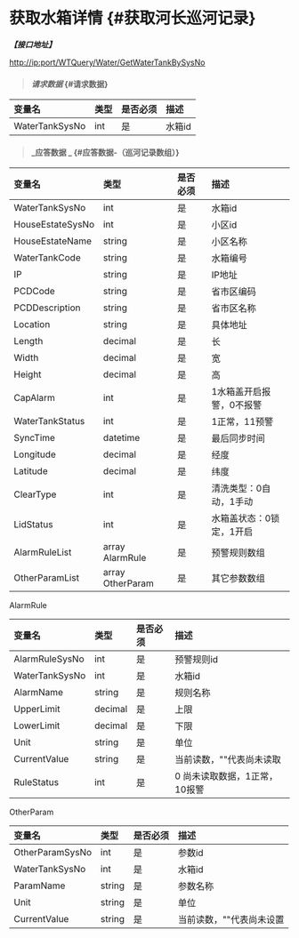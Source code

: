 # 获取水箱详情 {#获取河长巡河记录}

_**【接口地址】**_

[http://ip:port/WTQuery/Water/GetWaterTankBySysNo](http://ip:port/WTQuery/Water/GetWaterTankBySysNo)

> #### _请求数据_ {#请求数据}

| 变量名 | 类型 | 是否必须 | 描述 |
| :--- | :--- | :--- | :--- |
| WaterTankSysNo | int | 是 | 水箱id |

> #### _应答数据 _ {#应答数据-（巡河记录数组）}

| 变量名 | 类型 | 是否必须 | 描述 |
| :--- | :--- | :--- | :--- |
| WaterTankSysNo | int | 是 | 水箱id |
| HouseEstateSysNo | int | 是 | 小区id |
| HouseEstateName | string | 是 | 小区名称 |
| WaterTankCode | string | 是 | 水箱编号 |
| IP | string | 是 | IP地址 |
| PCDCode | string | 是 | 省市区编码 |
| PCDDescription | string | 是 | 省市区名称 |
| Location | string | 是 | 具体地址 |
| Length | decimal | 是 | 长 |
| Width | decimal | 是 | 宽 |
| Height | decimal | 是 | 高 |
| CapAlarm | int | 是 | 1水箱盖开启报警，0不报警 |
| WaterTankStatus | int | 是 | 1正常，11预警 |
| SyncTime | datetime | 是 | 最后同步时间 |
| Longitude | decimal | 是 | 经度 |
| Latitude | decimal | 是 | 纬度 |
| ClearType | int | 是 | 清洗类型：0自动，1手动 |
| LidStatus | int | 是 | 水箱盖状态：0锁定，1开启 |
| AlarmRuleList | array AlarmRule | 是 | 预警规则数组 |
| OtherParamList | array OtherParam | 是 | 其它参数数组 |

AlarmRule

| 变量名 | 类型 | 是否必须 | 描述 |
| :--- | :--- | :--- | :--- |
| AlarmRuleSysNo | int | 是 | 预警规则id |
| WaterTankSysNo | int | 是 | 水箱id |
| AlarmName | string | 是 | 规则名称 |
| UpperLimit | decimal | 是 | 上限 |
| LowerLimit | decimal | 是 | 下限 |
| Unit | string | 是 | 单位 |
| CurrentValue | string | 是 | 当前读数，""代表尚未读取 |
| RuleStatus | int | 是 | 0 尚未读取数据，1正常，10报警 |

OtherParam

| 变量名 | 类型 | 是否必须 | 描述 |
| :--- | :--- | :--- | :--- |
| OtherParamSysNo | int | 是 | 参数id |
| WaterTankSysNo | int | 是 | 水箱id |
| ParamName | string | 是 | 参数名称 |
| Unit | string | 是 | 单位 |
| CurrentValue | string | 是 | 当前读数，""代表尚未设置 |








